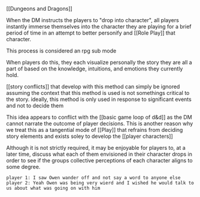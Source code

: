 [[Dungeons and Dragons]]

When the DM instructs the players to "drop into character", all players instantly immerse themselves into the character they are playing for a brief period of time in an attempt to better personify and [[Role Play]] that character. 

This process is considered an rpg sub mode

When players do this, they each visualize personally the story they are all a part of based on the knowledge, intuitions, and emotions they currently hold.

[[story conflicts]] that develop with this method can simply be ignored assuming the context that this method is used is not somethings critical to the story. ideally, this method is only used in response to significant events and not to decide them

This idea appears to conflict with the [[basic game loop of d&d]] as the DM cannot narrate the outcome of player decisions. This is another reason why we treat this as a tangential mode of [[Play]] that refrains from deciding story elements and exists soley to develop the [[player characters]]

Although it is not strictly required, it may be enjoyable for players to, at a later time, discuss what each of them envisioned in their character drops in order to see if the groups collective perceptions of each character aligns to some degree. 

`player 1: I saw Owen wander off and not say a word to anyone else`
`player 2: Yeah Owen was being very wierd and I wished he would talk to us about what was going on with him`
